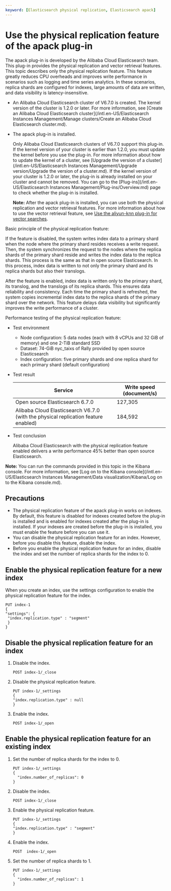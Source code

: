 ```yaml
---
keyword: [Elasticsearch physical replication, Elasticsearch apack]
---
```


# Use the physical replication feature of the apack plug-in

The apack plug-in is developed by the Alibaba Cloud Elasticsearch team. This plug-in provides the physical replication and vector retrieval features. This topic describes only the physical replication feature. This feature greatly reduces CPU overheads and improves write performance in scenarios such as logging and time series analytics. In these scenarios, replica shards are configured for indexes, large amounts of data are written, and data visibility is latency-insensitive.

-   An Alibaba Cloud Elasticsearch cluster of V6.7.0 is created. The kernel version of the cluster is 1.2.0 or later. For more information, see [Create an Alibaba Cloud Elasticsearch cluster](/intl.en-US/Elasticsearch Instances Management/Manage clusters/Create an Alibaba Cloud Elasticsearch cluster.md).
-   The apack plug-in is installed.

    Only Alibaba Cloud Elasticsearch clusters of V6.7.0 support this plug-in. If the kernel version of your cluster is earlier than 1.2.0, you must update the kernel before you use the plug-in. For more information about how to update the kernel of a cluster, see [Upgrade the version of a cluster](/intl.en-US/Elasticsearch Instances Management/Upgrade version/Upgrade the version of a cluster.md). If the kernel version of your cluster is 1.2.0 or later, the plug-in is already installed on your cluster and cannot be removed. You can go to the [Plug-ins](/intl.en-US/Elasticsearch Instances Management/Plug-ins/Overview.md) page to check whether the plug-in is installed.

    **Note:** After the apack plug-in is installed, you can use both the physical replication and vector retrieval features. For more information about how to use the vector retrieval feature, see [Use the aliyun-knn plug-in for vector searches]().


Basic principle of the physical replication feature:

If the feature is disabled, the system writes index data to a primary shard when the node where the primary shard resides receives a write request. Then, the system synchronizes the request to the nodes where the replica shards of the primary shard reside and writes the index data to the replica shards. This process is the same as that in open source Elasticsearch. In this process, index data is written to not only the primary shard and its replica shards but also their translogs.

After the feature is enabled, index data is written only to the primary shard, its translog, and the translogs of its replica shards. This ensures data reliability and consistency. Each time the primary shard is refreshed, the system copies incremental index data to the replica shards of the primary shard over the network. This feature delays data visibility but significantly improves the write performance of a cluster.

Performance testing of the physical replication feature:

-   Test environment
    -   Node configuration: 5 data nodes \(each with 8 vCPUs and 32 GiB of memory\) and one 2-TiB standard SSD
    -   Dataset: 74-GiB nyc\_taixs of Rally provided by open source Elasticsearch
    -   Index configuration: five primary shards and one replica shard for each primary shard \(default configuration\)
-   Test result

    |Service|Write speed \(document/s\)|
    |-------|--------------------------|
    |Open source Elasticsearch 6.7.0|127,305|
    |Alibaba Cloud Elasticsearch V6.7.0 \(with the physical replication feature enabled\)|184,592|

-   Test conclusion

    Alibaba Cloud Elasticsearch with the physical replication feature enabled delivers a write performance 45% better than open source Elasticsearch.


**Note:** You can run the commands provided in this topic in the Kibana console. For more information, see [Log on to the Kibana console](/intl.en-US/Elasticsearch Instances Management/Data visualization/Kibana/Log on to the Kibana console.md).

## Precautions

-   The physical replication feature of the apack plug-in works on indexes. By default, this feature is disabled for indexes created before the plug-in is installed and is enabled for indexes created after the plug-in is installed. If your indexes are created before the plug-in is installed, you must enable the feature before you can use it.
-   You can disable the physical replication feature for an index. However, before you disable this feature, disable the index.
-   Before you enable the physical replication feature for an index, disable the index and set the number of replica shards for the index to 0.

## Enable the physical replication feature for a new index

When you create an index, use the settings configuration to enable the physical replication feature for the index.

```
PUT index-1
{
"settings": {
 "index.replication.type" : "segment"
 }
}
```

## Disable the physical replication feature for an index

1.  Disable the index.

    ```
    POST index-1/_close
    ```

2.  Disable the physical replication feature.

    ```
    PUT index-1/_settings
    {
    "index.replication.type" : null
    }
    ```

3.  Enable the index.

    ```
    POST index-1/_open
    ```


## Enable the physical replication feature for an existing index

1.  Set the number of replica shards for the index to 0.

    ```
    PUT index-1/_settings
    {
      "index.number_of_replicas": 0
    }
    ```

2.  Disable the index.

    ```
    POST index-1/_close
    ```

3.  Enable the physical replication feature.

    ```
    PUT index-1/_settings
    {
    "index.replication.type" : "segment"
    }
    ```

4.  Enable the index.

    ```
    POST  index-1/_open
    ```

5.  Set the number of replica shards to 1.

    ```
    PUT index-1/_settings
    {
      "index.number_of_replicas": 1
    }
    ```


